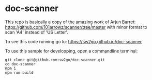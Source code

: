 # doc-scanner

This repo is basically a copy of the amazing work of Arjun Barret: https://github.com/101arrowz/scanner/tree/master with minor format to scan 'A4' instead of 'US Letter'. 


To see this code running go to: 
https://sw2go.github.io/doc-scanner

To use this sample for developping, open a commandline terminal:
```
git clone git@github.com:sw2go/doc-scanner.git
cd doc-scanner
npm i
npm run build
```


